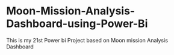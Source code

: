 # Moon-Mission-Analysis-Dashboard-using-Power-Bi

This is my 21st Power bi Project based on Moon mission Analysis Dashboard
